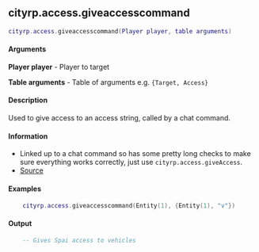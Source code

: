 
## cityrp.access.giveaccesscommand

```lua
cityrp.access.giveaccesscommand(Player player, table arguments)
```

#### Arguments

**Player player** - Player to target

**Table arguments** - Table of arguments e.g. `{Target, Access}`


#### Description
Used to give access to an access string, called by a chat command.

#### Information
* Linked up to a chat command so has some pretty long checks to make sure everything works correctly, just use `cityrp.access.giveAccess`.
* [Source](https://app.assembla.com/spaces/roleplaygamemode/subversion/source/HEAD/gamemode/core/libraries/sv_access.lua#ln121)

#### Examples
```lua
	cityrp.access.giveaccesscommand(Entity(1), {Entity(1), "v"})
```

#### Output
```lua
	-- Gives Spai access to vehicles
```
